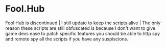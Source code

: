 # Fool.Hub
Fool Hub is discontinued |
I still update to keep the scripts alive |
The only reason these scripts are still obfuscated is because I don't want to give game devs ease to patch specific features you should be able to http spy and remote spy all the scripts if you have any suspiscions.
